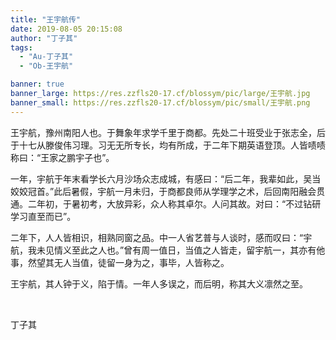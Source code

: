 ```yaml
---
title: "王宇航传"
date: 2019-08-05 20:15:08
author: "丁子其"
tags: 
  - "Au-丁子其"
  - "Ob-王宇航"

banner: true
banner_large: https://res.zzfls20-17.cf/blossym/pic/large/王宇航.jpg
banner_small: https://res.zzfls20-17.cf/blossym/pic/small/王宇航.png
---
```


<p>王宇航，豫州南阳人也。于舞象年求学千里于商都。先处二十班受业于张志全，后于十七从滕俊伟习理。习无无所专长，均有所成，于二年下期英语登顶。人皆啧啧称曰：&ldquo;王家之鹏宇子也&rdquo;。</p>
<p>一年，宇航于年末看学长六月沙场众志成城，有感曰：&ldquo;后二年，我辈如此，吴当姣姣冠首。&rdquo;此后暑假，宇航一月未归，于商都良师从学理学之术，后回南阳融会贯通。二年初，于暑初考，大放异彩，众人称其卓尔。人问其故。对曰：&ldquo;不过钻研学习直至而已&rdquo;。</p>
<p>二年下，人人皆相识，相熟同窗之品。中一人省艺普与人谈时，感而叹曰：&ldquo;宇航，我未见情义至此之人也。&rdquo;曾有周一值日，当值之人皆走，留宇航一，其亦有他事，然望其无人当值，徒留一身为之，事毕，人皆称之。</p>
<p>王宇航，其人钟于义，陷于情。一年人多误之，而后明，称其大义凛然之至。</p>
<p>&nbsp;</p>
<p>丁子其</p>